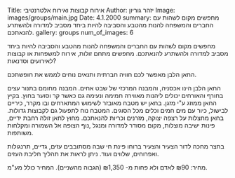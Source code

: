 Title: אירוח קבוצות ואירוח אלטרנטיבי
Author: יזהר גוריון
Image: images/groups/main.jpg
Date: 4.1.2000
summary: מחפשים מקום לשהות עם החברים והמשפחה להנות מהטבע והסביבה להיות ביחד מסביב למדורה ולהשתרע להנאתכם.
gallery: groups
num_of_images: 6

מחפשים מקום לשהות עם החברים והמשפחה להנות מהטבע והסביבה להיות ביחד מסביב למדורה ולהשתרע להנאתכם. מחפשים מתחם זולות, אירוח למשפחות או קבוצות לאירועים וסדנאות?

החאן הלבן מאפשר לכם חוויה חברתית ותנאים נוחים לממש את חופשתכם.

החאן הלבן הינו אכסניה, והמבנה המרכזי של שבט אחים. המבנה מחומם בתנור עצים בחורף והאורחים יכולים ליהנות מאווירה חמימה ונעימה גם כאשר קר וסוער בחוץ. בקיץ החאן ממוזג ע"י מזגן. בחאן יש מטבח מאובזר לשימוש המתארחים ובו מקרר, כיריים לבישול, כיור עם מים חמים וכלים מכל הסוגים. המטבח נוח לתפעול גם לקבוצות גדולות. בחאן מחצלות על רצפה יצוקה, מזרנים וכריות להנאתכם. מחוץ לחאן זולה רחבת ידיים, פינות ישיבה מוצלות, מקום מסודר למדורה ומנגל ,נוף הצופה אל השמורה ומקלחות משותפות.

בחצר מחכה לדור הצעיר והצעיר ברוחו פינת חי שבה מסתובבים עזים, גדיים, תרנגולות ואפרוחים, שלווים ועוד. ניתן לראות את תהליך חליבת העזים.

מחיר: ₪90 לאדם ולא פחות מ- ₪1,350 (הגבוה מהשניים). המחיר כולל מע"מ.
